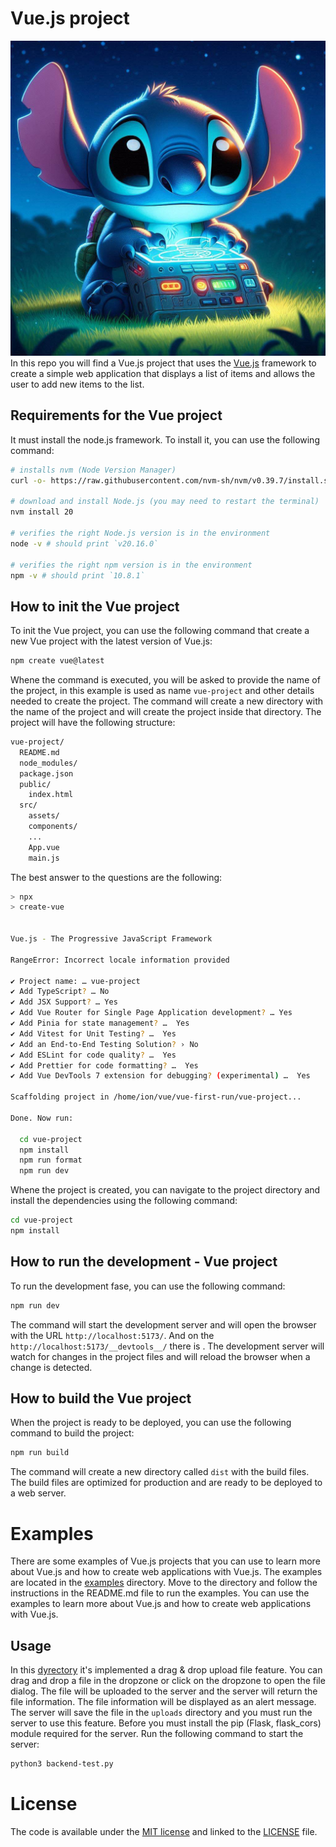 # Vue.js project
![MQTT Broker](STICH.jpeg)
In this repo you will find a Vue.js project that uses the [Vue.js](https://vuejs.org/) framework to create a simple web application that displays a list of items and allows the user to add new items to the list.


## Requirements for the Vue project
It must install the node.js framework. To install it, you can use the following command:

```bash
# installs nvm (Node Version Manager)
curl -o- https://raw.githubusercontent.com/nvm-sh/nvm/v0.39.7/install.sh | bash

# download and install Node.js (you may need to restart the terminal)
nvm install 20

# verifies the right Node.js version is in the environment
node -v # should print `v20.16.0`

# verifies the right npm version is in the environment
npm -v # should print `10.8.1`
```

## How to init the Vue project
To init the Vue project, you can use the following command that create a new Vue project with the latest version of Vue.js:

```bash
npm create vue@latest
```

Whene the command is executed, you will be asked to provide the name of the project, in this example is used as name `vue-project` and other details needed to create the project. The command will create a new directory with the name of the project and will create the project inside that directory. The project will have the following structure:

```bash
vue-project/
  README.md
  node_modules/
  package.json
  public/
    index.html
  src/
    assets/
    components/
    ...
    App.vue
    main.js
```

The best answer to the questions are the following:

```bash
> npx
> create-vue


Vue.js - The Progressive JavaScript Framework

RangeError: Incorrect locale information provided

✔ Project name: … vue-project
✔ Add TypeScript? … No  
✔ Add JSX Support? … Yes
✔ Add Vue Router for Single Page Application development? … Yes
✔ Add Pinia for state management? …  Yes
✔ Add Vitest for Unit Testing? …  Yes
✔ Add an End-to-End Testing Solution? › No
✔ Add ESLint for code quality? …  Yes
✔ Add Prettier for code formatting? …  Yes
✔ Add Vue DevTools 7 extension for debugging? (experimental) …  Yes

Scaffolding project in /home/ion/vue/vue-first-run/vue-project...

Done. Now run:

  cd vue-project
  npm install
  npm run format
  npm run dev
```

Whene the project is created, you can navigate to the project directory and install the dependencies using the following command:

```bash
cd vue-project
npm install
```

## How to run the development - Vue project
To run the development fase, you can use the following command:

```bash
npm run dev
```

The command will start the development server and will open the browser with the URL `http://localhost:5173/`. And on the `http://localhost:5173/__devtools__/` there is . The development server will watch for changes in the project files and will reload the browser when a change is detected.

## How to build the Vue project
When the project is ready to be deployed, you can use the following command to build the project:

```bash
npm run build
```

The command will create a new directory called `dist` with the build files. The build files are optimized for production and are ready to be deployed to a web server.

# Examples 
There are some examples of Vue.js projects that you can use to learn more about Vue.js and how to create web applications with Vue.js. The examples are located in the [examples](examples) directory. Move to the directory and follow the instructions in the README.md file to run the examples. You can use the examples to learn more about Vue.js and how to create web applications with Vue.js.

## Usage
In this [dyrectory](./examples/vue-project-sidebar/) it's implemented a drag & drop upload file feature. You can drag and drop a file in the dropzone or click on the dropzone to open the file dialog. The file will be uploaded to the server and the server will return the file information. The file information will be displayed as an alert message. The server will save the file in the `uploads` directory and you must run the server to use this feature. Before you must install the pip (Flask, flask_cors) module required for the server. Run the following command to start the server:

```bash
python3 backend-test.py
```

# License
The code is available under the [MIT license](https://opensource.org/license/MIT) and linked to the [LICENSE](LICENSE) file.